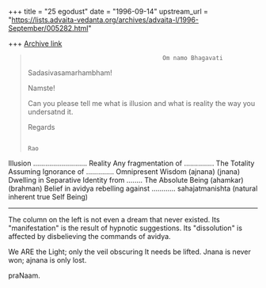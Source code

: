 +++
title = "25 egodust"
date = "1996-09-14"
upstream_url = "https://lists.advaita-vedanta.org/archives/advaita-l/1996-September/005282.html"

+++
[Archive link](https://lists.advaita-vedanta.org/archives/advaita-l/1996-September/005282.html)

>                                           Om namo Bhagavati
> Sadasivasamarhambham!
>
> Namste!
>
> Can you please tell me what is illusion and what is reality the way you
> undersatnd it.
>
> Regards
>
>
>
>
>
>
>                                                                           Rao

Illusion ........................... Reality
Any fragmentation of ............... The Totality
Assuming Ignorance of .............. Omnipresent Wisdom
      (ajnana)                             (jnana)
Dwelling in
   Separative Identity from ........ The Absolute Being
      (ahamkar)                            (brahman)
Belief in avidya
      rebelling against ............ sahajatmanishta
                                           (natural inherent
                                            true Self Being)

******************

The column on the left is not even a dream that never existed.
Its "manifestation" is the result of hypnotic suggestions.
Its "dissolution" is affected by disbelieving the commands of avidya.

We ARE the Light; only the veil obscuring It needs be lifted.
Jnana is never won; ajnana is only lost.

praNaam.

